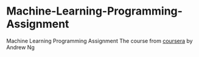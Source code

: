 # Machine-Learning-Programming-Assignment
Machine Learning Programming Assignment 
The course from [coursera](https://www.coursera.org/learn/machine-learning) by Andrew Ng